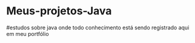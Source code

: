 # Meus-projetos-Java
#estudos sobre java onde todo conhecimento está sendo registrado aqui em meu portfólio
